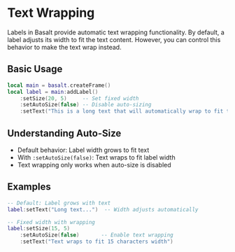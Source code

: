# Text Wrapping

Labels in Basalt provide automatic text wrapping functionality. By default, a label adjusts its width to fit the text content. However, you can control this behavior to make the text wrap instead.

## Basic Usage
```lua
local main = basalt.createFrame()
local label = main:addLabel()
    :setSize(20, 5)     -- Set fixed width
    :setAutoSize(false) -- Disable auto-sizing
    :setText("This is a long text that will automatically wrap to fit the label's width")
```

## Understanding Auto-Size
- Default behavior: Label width grows to fit text
- With `:setAutoSize(false)`: Text wraps to fit label width
- Text wrapping only works when auto-size is disabled

## Examples
```lua
-- Default: Label grows with text
label:setText("Long text...")  -- Width adjusts automatically

-- Fixed width with wrapping
label:setSize(15, 5)
    :setAutoSize(false)       -- Enable text wrapping
    :setText("Text wraps to fit 15 characters width")
```
